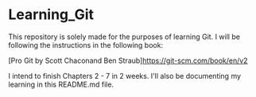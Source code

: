 # Learning_Git

This repository is solely made for the purposes of learning Git. I will be following the instructions in the following book:

[Pro Git by Scott Chaconand Ben Straub]https://git-scm.com/book/en/v2

I intend to finish Chapters 2 - 7 in 2 weeks. I'll also be documenting my learning in this README.md file.
